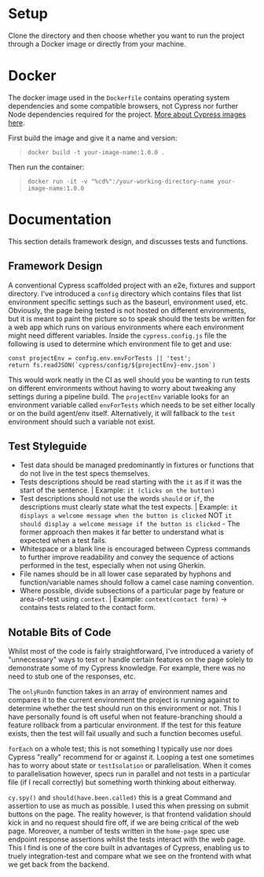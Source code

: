# Setup
Clone the directory and then choose whether you want to run the project through a Docker image or directly from your machine.
# Docker
The docker image used in the `Dockerfile` contains operating system dependencies and some compatible browsers, not Cypress nor further Node dependencies required for the project.
[More about Cypress images here](https://github.com/cypress-io/cypress-docker-images).

First build the image and give it a name and version: 
> `docker build -t your-image-name:1.0.0 .`

Then run the container:
> `docker run -it -v "%cd%":/your-working-directory-name your-image-name:1.0.0`

# Documentation
This section details framework design, and discusses tests and functions.

## Framework Design
A conventional Cypress scaffolded project with an e2e, fixtures and support directory. I've introduced a `config` directory which contains files that list environment specific settings such as the baseurl, environment used, etc. Obviously, the page being tested is not hosted on different environments, but it is meant to paint the picture so to speak should the tests be written for a web app which runs on various environments where each environment might need different variables. Inside the `cypress.config.js` file the following is used to determine which environment file to get and use:

```const projectEnv = config.env.envForTests || 'test';```        
```return fs.readJSON(`cypress/config/${projectEnv}-env.json`)```

This would work neatly in the CI as well should you be wanting to run tests on different environments without having to worry about tweaking any settings during a pipeline build. The `projectEnv` variable looks for an environment variable called `envForTests` which needs to be set either locally or on the build agent/env itself. Alternatively, it will fallback to the `test` environment should such a variable not exist.

## Test Styleguide
- Test data should be managed predominantly in fixtures or functions that do not live in the test specs themselves.
- Tests descriptions should be read starting with the `it` as if it was the start of the sentence. | Example: `it (clicks on the button)`
- Test descriptions should not use the words `should` or `if`, the descriptions must clearly state what the test expects. | Example: `it displays a welcome message when the button is clicked` NOT `it should display a welcome message if the button is clicked` - The former approach then makes it far better to understand what is expected when a test fails.
- Whitespace or a blank line is encouraged between Cypress commands to further improve readability and convey the sequence of actions performed in the test, especially when not using Gherkin.
- File names should be in all lower case separated by hyphons and function/variable names should follow a camel case naming convention. 
- Where possible, divide subsections of a particular page by feature or area-of-test using `context`. | Example: `context(contact form)` -> contains tests related to the contact form.

## Notable Bits of Code
Whilst most of the code is fairly straightforward, I've introduced a variety of "unnecessary" ways to test or handle certain features on the page solely to demonstrate some of my Cypress knowledge. For example, there was no need to stub one of the responses, etc.

The `onlyRunOn` function takes in an array of environment names and compares it to the current environment the project is running against to determine whether the test should run on this environment or not. This I have personally found is oft useful when not feature-branching should a feature rollback from a particular environment. If the test for this feature exists, then the test will fail usually and such a function becomes useful. 

`forEach` on a whole test; this is not something I typically use nor does Cypress "really" recommend for or against it. Looping a test one sometimes has to worry about state or `testIsolation` or parallelisation. When it comes to parallelisation however, specs run in parallel and not tests in a particular file (if I recall correctly) but something worth thinking about eitherway. 

`cy.spy()` and `should(have.been.called)` this is a great Command and assertion to use as much as possible. I used this when pressing on submit buttons on the page. The reality however, is that frontend validation should kick in and no request should fire off, if we are being critical of the web page. Moreover, a number of tests written in the `home-page` spec use endpoint response assertions whilst the tests interact with the web page. This I find is one of the core built in advantages of Cypress, enabling us to truely integration-test and compare what we see on the frontend with what we get back from the backend.
